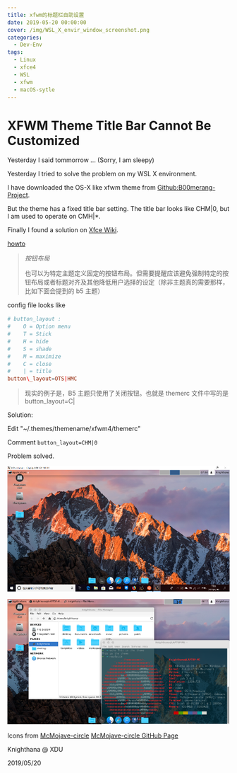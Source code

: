```yaml
---
title: xfwm的标题栏自助设置
date: 2019-05-20 00:00:00
cover: /img/WSL_X_envir_window_screenshot.png
categories:
  - Dev-Env
tags: 
  - Linux
  - xfce4
  - WSL
  - xfwm
  - macOS-sytle
---
```


# XFWM Theme Title Bar Cannot Be Customized

Yesterday I said tommorrow ... (Sorry, I am sleepy)

Yesterday I tried to solve the problem on my WSL X environment.

I have downloaded the OS-X like xfwm theme from [Github:B00merang-Project](http://github.com/B00merang-Project/OS-X-Yosemite.git).

But the theme has a fixed title bar setting. The title bar looks like CHM|0, but I am used to operate on CMH|\*.

Finally I found a solution on [Xfce Wiki](https://wiki.xfce.org).

[howto](https://wiki.xfce.org/start?id=zh-cn/howto/xfwm4_theme)

> *按钮布局*
>
> 也可以为特定主题定义固定的按钮布局。但需要提醒应该避免强制特定的按钮布局或者标题对齐及其他降低用户选择的设定（除非主题真的需要那样，比如下面会提到的 b5 主题） 

config file looks like

```conf
# button_layout :
#    O = Option menu
#    T = Stick
#    H = hide
#    S = shade
#    M = maximize
#    C = close
#    | = title
button\_layout=OTS|HMC
```

> 现实的例子是，B5 主题只使用了关闭按钮。也就是 themerc 文件中写的是button\_layout=C\|

Solution:

Edit "~/.themes/themename/xfwm4/themerc"

Comment `button_layout=CHM|0`

Problem solved.

![window screenshot](/img/WSL_X_envir_window_screenshot.png "window screenshot")

![fullscreen screenshot](/img/WSL_X_envir_fullscreen_screenshot.png "fullscreen screenshot")

Icons from [McMojave-circle](https://www.opendesktop.org/p/1305429/) [McMojave-circle GitHub Page](https://github.com/vinceliuice/McMojave-circle)

Knighthana @ XDU

2019/05/20

